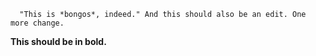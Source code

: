       "This is *bongos*, indeed." And this should also be an edit. One more change.

**This should be in bold.**



